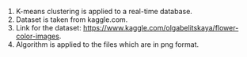 1. K-means clustering is applied to a real-time database.
2. Dataset is taken from kaggle.com.
3. Link for the dataset: https://www.kaggle.com/olgabelitskaya/flower-color-images.
4. Algorithm is applied to the files which are in png format.
